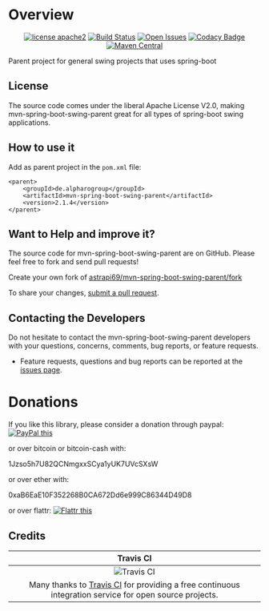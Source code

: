 # Overview

<div align="center">

[![license apache2](https://img.shields.io/badge/license-apache2-blue.svg)](http://www.apache.org/licenses/LICENSE-2.0)
[![Build Status](https://travis-ci.org/astrapi69/mvn-spring-boot-swing-parent.svg?branch=master)](https://travis-ci.org/astrapi69/mvn-spring-boot-swing-parent)
[![Open Issues](https://img.shields.io/github/issues/astrapi69/mvn-spring-boot-swing-parent.svg?style=flat)](https://github.com/astrapi69/mvn-spring-boot-swing-parent/issues) 
[![Codacy Badge](https://api.codacy.com/project/badge/Grade/826c5938fd1f4921b18dfa8196ee127b)](https://www.codacy.com/app/tatjana19/mvn-spring-boot-swing-parent?utm_source=github.com&utm_medium=referral&utm_content=astrapi69/mvn-spring-boot-swing-parent&utm_campaign=badger)
[![Maven Central](https://maven-badges.herokuapp.com/maven-central/de.alpharogroup/mvn-spring-boot-swing-parent/badge.svg)](https://maven-badges.herokuapp.com/maven-central/de.alpharogroup/mvn-spring-boot-swing-parent)

</div>

Parent project for general swing projects that uses spring-boot

## License

The source code comes under the liberal Apache License V2.0, making mvn-spring-boot-swing-parent great for all types of spring-boot swing applications.

## How to use it

Add as parent project in the `pom.xml` file:

	<parent>
		<groupId>de.alpharogroup</groupId>
		<artifactId>mvn-spring-boot-swing-parent</artifactId>
		<version>2.1.4</version>
	</parent>	

## Want to Help and improve it? ###

The source code for mvn-spring-boot-swing-parent are on GitHub. Please feel free to fork and send pull requests!

Create your own fork of [astrapi69/mvn-spring-boot-swing-parent/fork](https://github.com/astrapi69/mvn-spring-boot-swing-parent/fork)

To share your changes, [submit a pull request](https://github.com/astrapi69/mvn-spring-boot-swing-parent/pull/new/develop).

## Contacting the Developers

Do not hesitate to contact the mvn-spring-boot-swing-parent developers with your questions, concerns, comments, bug reports, or feature requests.
- Feature requests, questions and bug reports can be reported at the [issues page](https://github.com/astrapi69/mvn-spring-boot-swing-parent/issues).

# Donations

If you like this library, please consider a donation through paypal: <a href="https://www.paypal.com/cgi-bin/webscr?cmd=_s-xclick&hosted_button_id=B37J9DZF6G9ZC" target="_blank">
<img src="https://www.paypalobjects.com/en_US/GB/i/btn/btn_donateCC_LG.gif" alt="PayPal this" title="PayPal – The safer, easier way to pay online!" border="0" />
</a>

or over bitcoin or bitcoin-cash with:

1Jzso5h7U82QCNmgxxSCya1yUK7UVcSXsW

or over ether with:

0xaB6EaE10F352268B0CA672Dd6e999C86344D49D8

or over flattr: <a href="https://flattr.com/submit/auto?fid=r7vp62&url=https%3A%2F%2Fgithub.com%2Fastrapi69%2Fmvn-spring-boot-swing-parent" target="_blank">
<img src="http://button.flattr.com/flattr-badge-large.png" alt="Flattr this" title="Flattr this" border="0">
</a>

## Credits

|Travis CI|
|:-:|
|![Travis CI](https://travis-ci.com/images/logos/TravisCI-Full-Color.png)|
|Many thanks to [Travis CI](https://travis-ci.org) for providing a free continuous integration service for open source projects.|


